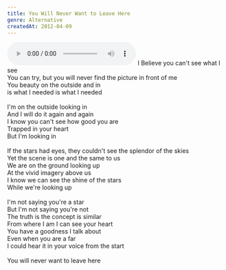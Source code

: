 ```yaml
---
title: You Will Never Want to Leave Here
genre: Alternative
createdAt: 2012-04-09
---
```

<audio controls class="mb-6">
  <source src="/songs/you-will-never-want-to-leave-here.mp3" type="audio/mpeg">
</audio>
I Believe you can't see what I see<br>
You can try, but you will never find the picture in front of me<br>
You beauty on the outside and in<br>
is what I needed is what I needed<br>
<br>
I'm on the outside looking in<br>
And I will do it again and again<br>
I know you can't see how good you are<br>
Trapped in your heart<br>
But I'm looking in<br>
<br>
If the stars had eyes, they couldn't see the splendor of the skies<br>
Yet the scene is one and the same to us<br>
We are on the ground looking up<br>
At the vivid imagery above us<br>
I know we can see the shine of the stars<br>
While we're looking up<br>
<br>
I'm not saying you're a star<br>
But I'm not saying you're not<br>
The truth is the concept is similar<br>
From where I am I can see your heart<br>
You have a goodness I talk about<br>
Even when you are a far<br>
I could hear it in your voice from the start<br>
<br>
You will never want to leave here
